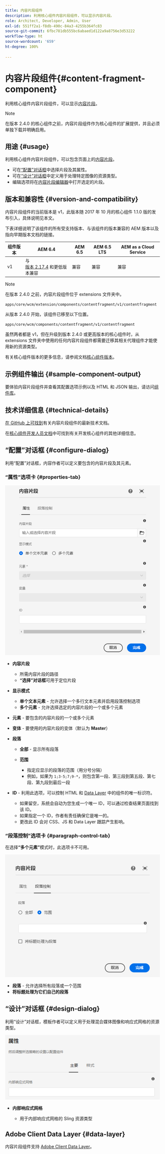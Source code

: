 ```yaml
---
title: 内容片段组件
description: 利用核心组件内容片段组件，可以显示内容片段。
role: Architect, Developer, Admin, User
exl-id: 551ff2a1-f8db-490c-84a3-4255b364fc83
source-git-commit: 6fbc781db555bc6abaed1d122a9a8756e3d53222
workflow-type: ht
source-wordcount: '659'
ht-degree: 100%

---
```


# 内容片段组件{#content-fragment-component}

利用核心组件内容片段组件，可以显示[内容片段](https://experienceleague.adobe.com/docs/experience-manager-cloud-service/assets/content-fragments/content-fragments.html)。

>[!NOTE]
>
>在版本 2.4.0 的核心组件之前，内容片段组件作为核心组件的扩展提供，并且必须单独下载并明确启用。

## 用途 {#usage}

利用核心组件内容片段组件，可以包含页面上的[内容片段](https://experienceleague.adobe.com/docs/experience-manager-cloud-service/assets/content-fragments/content-fragments.html)。

* 可在[“配置”对话框](#configure-dialog)中选择片段及其属性。
* 可在[“设计”对话框](#design-dialog)中定义用于处理特定图像的资源类型。
* 编辑选项将在[内容片段编辑器](https://experienceleague.adobe.com/docs/experience-manager-cloud-service/assets/content-fragments/content-fragments-variations.html)中打开选定的片段。

## 版本和兼容性 {#version-and-compatibility}

内容片段组件的当前版本是 v1，此版本随 2017 年 10 月的核心组件 1.1.0 版的发布引入，具体说明见本文。

下表详细说明了该组件的所有受支持版本、与该组件的版本兼容的 AEM 版本以及指向早期版本文档的链接。

| 组件版本 | AEM 6.4 | AEM 6.5 | AEM 6.5 LTS | AEM as a Cloud Service |
|--- |--- |---|---|---|
| v1 | 与<br>[版本 2.17.4](/help/versions.md) 和更低版本兼容 | 兼容 | 兼容 | 兼容 |

>[!NOTE]
>
>在版本 2.4.0 之前，内容片段组件位于 extensions 文件夹中。
>
> `apps/core/wcm/extension/components/contentfragment/v1/contentfragment`
> 
>从版本 2.4.0 开始，该组件已移至以下位置。
>
>`apps/core/wcm/components/contentfragment/v1/contentfragment`
>
>虽然两者都是 v1，但在升级到版本 2.4.0 或更高版本的核心组件时，从 extensions 文件夹中使用的任何内容片段组件都需要迁移其相关代理组件才能使用新的资源类型。

有关核心组件版本的更多信息，请参阅文档[核心组件版本](/help/versions.md)。

## 示例组件输出 {#sample-component-output}

要体验内容片段组件并查看其配置选项示例以及 HTML 和 JSON 输出，请访问[组件库](https://adobe.com/go/aem_cmp_library_cf_cn)。

## 技术详细信息 {#technical-details}

[在 GitHub 上可找到](https://adobe.com/go/aem_cmp_tech_cf_v1_cn)有关内容片段组件的最新技术文档。

在[核心组件开发人员文档](/help/developing/overview.md)中可找到有关开发核心组件的其他详细信息。

## “配置”对话框 {#configure-dialog}

利用“配置”对话框，内容作者可以定义要包含的内容片段及其元素。

### “属性”选项卡 {#properties-tab}

![内容片段组件](/help/assets/content-fragment-edit-properties.png)

* **内容片段**

   * 所需内容片段的路径
   * **“选择”对话框**&#x200B;可用于定位片段

* **显示模式**
   * **单个文本元素** - 允许选择一个多行文本元素并启用段落控制选项
   * **多个元素** - 允许选择选定的内容片段的一个或多个元素
* **元素** - 要包含的内容片段的一个或多个元素
* **变体** - 要使用的内容片段的变体（默认为 **Master**）

* **段落**

   * **全部** - 显示所有段落
   * **范围**

      * 指定应显示的段落的范围（用分号分隔）
      * 例如，如果为 `1;3-5;7;9-*`，则包含第一段、第三段到第五段、第七段、第九段到最后一段
* **ID** - 利用此选项，可以控制 HTML 和 [Data Layer](/help/developing/data-layer/overview.md) 中的组件的唯一标识符。
   * 如果留空，系统会自动为您生成一个唯一 ID，可以通过检查结果页面找到该 ID。
   * 如果指定一个 ID，作者有责任确保它是唯一的。
   * 更改此 ID 会对 CSS、JS 和 Data Layer 跟踪产生影响。

### “段落控制”选项卡 {#paragraph-control-tab}

在选择&#x200B;**“多个元素”**&#x200B;模式时，此选项卡不可用。

![内容片段组件](/help/assets/content-fragment-edit-paragraph.png)

* **段落** - 允许选择所有段落或一个范围
* **将标题处理为它们自己的段落**

## “设计”对话框 {#design-dialog}

利用“设计”对话框，模板作者可以定义用于处理混合媒体图像和响应式网格的资源类型。

![内容片段组件“设计”对话框](/help/assets/content-fragment-design.png)

* **内部响应式网格**

   * 用于内部响应式网格的 Sling 资源类型

## Adobe Client Data Layer {#data-layer}

内容片段组件支持 [Adobe Client Data Layer](/help/developing/data-layer/overview.md)。
